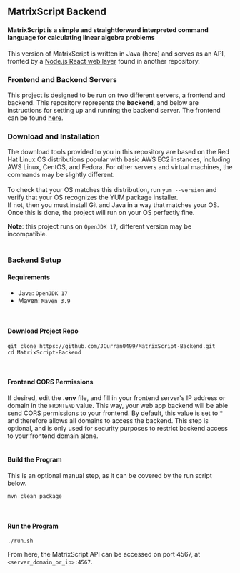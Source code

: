 ## MatrixScript Backend
#### MatrixScript is a simple and straightforward interpreted command language for calculating linear algebra problems

This version of MatrixScript is written in Java (here) and serves as an API, fronted by a [Node.js React web layer](https://github.com/JCurran0499/MatrixScript-Frontend) found in another repository.

### Frontend and Backend Servers

This project is designed to be run on two different servers, a frontend and backend. This repository represents the **backend**, and below are instructions for setting up and running the backend server. The frontend can be found [here](https://github.com/JCurran0499/MatrixScript-Frontend).<br/>

### Download and Installation

The download tools provided to you in this repository are based on the Red Hat Linux OS distributions popular with basic AWS EC2 instances, including AWS Linux, CentOS, and Fedora. For other servers and virtual machines, the commands may be slightly different. <br/> <br/>
To check that your OS matches this distribution, run `yum --version` and verify that your OS recognizes the YUM package installer. <br/>
If not, then you must install Git and Java in a way that matches your OS. Once this is done, the project will run on your OS perfectly fine. 
<br/>

**Note**: this project runs on ```OpenJDK 17```, different version may be incompatible.
<br/>
<br/>

### Backend Setup
#### Requirements
- Java: ```OpenJDK 17```
- Maven: ```Maven 3.9```
<br/>

#### Download Project Repo
```
git clone https://github.com/JCurran0499/MatrixScript-Backend.git
cd MatrixScript-Backend
```
<br/>

#### Frontend CORS Permissions
If desired, edit the **.env** file, and fill in your frontend server's IP address or domain in the `FRONTEND` value. This way, your web app backend will be able send CORS permissions to your frontend. By default, this value is set to * and therefore allows all domains to access the backend. This step is optional, and is only used for security purposes to restrict backend access to your frontend domain alone.
<br/>
<br/>

#### Build the Program
This is an optional manual step, as it can be covered by the run script below.
```
mvn clean package
```
<br/>

#### Run the Program
```
./run.sh
```

From here, the MatrixScript API can be accessed on port 4567, at `<server_domain_or_ip>:4567`.
